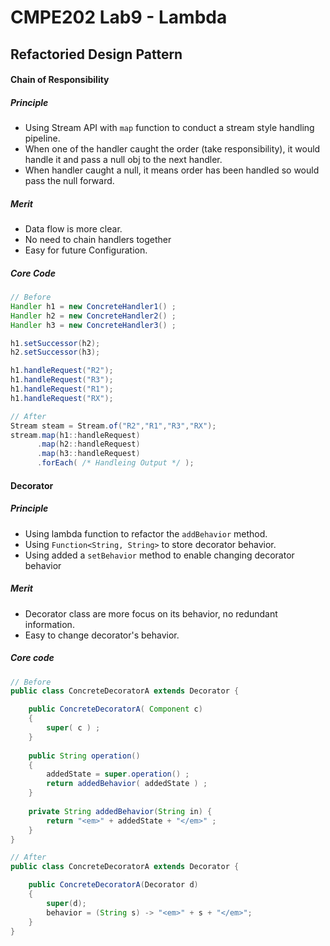 # CMPE202 Lab9 - Lambda

## Refactoried Design Pattern 

#### Chain of Responsibility 

##### Principle
- Using Stream API with `map` function to conduct a stream style handling pipeline.
- When one of the handler caught the order (take responsibility), it would handle it and pass a null obj to the next handler.
- When handler caught a null, it means order has been handled so would pass the null forward.

##### Merit

- Data flow is more clear. 
- No need to chain handlers together
- Easy for future Configuration.

##### Core Code
```java
// Before
Handler h1 = new ConcreteHandler1() ;
Handler h2 = new ConcreteHandler2() ;
Handler h3 = new ConcreteHandler3() ;

h1.setSuccessor(h2);
h2.setSuccessor(h3);

h1.handleRequest("R2");
h1.handleRequest("R3");
h1.handleRequest("R1");
h1.handleRequest("RX");

// After
Stream steam = Stream.of("R2","R1","R3","RX");
stream.map(h1::handleRequest)
      .map(h2::handleRequest)
      .map(h3::handleRequest)
      .forEach( /* Handleing Output */ );
```

#### Decorator

##### Principle

- Using lambda function to refactor the `addBehavior` method.
- Using `Function<String, String>` to store decorator behavior.
- Using added a `setBehavior` method to enable changing decorator behavior

##### Merit

- Decorator class are more focus on its behavior, no redundant information.
- Easy to change decorator's behavior.

##### Core code
```java
// Before
public class ConcreteDecoratorA extends Decorator {

    public ConcreteDecoratorA( Component c)
    {
        super( c ) ;
    }
    
    public String operation()
    {
        addedState = super.operation() ;
        return addedBehavior( addedState ) ; 
    }
    
    private String addedBehavior(String in) {  
        return "<em>" + addedState + "</em>" ; 
    }
}

// After
public class ConcreteDecoratorA extends Decorator {

    public ConcreteDecoratorA(Decorator d)
    {
        super(d);
        behavior = (String s) -> "<em>" + s + "</em>";
    }
}


```